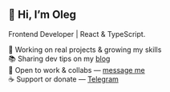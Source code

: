 ## 👋 Hi, I’m Oleg

Frontend Developer | React & TypeScript.

🚀 Working on real projects & growing my skills  
📚 Sharing dev tips on my [blog](https://dev.to/oltrenin)  
🤝 Open to work & collabs — [message me](https://t.me/oltrenin)  
☕ Support or donate — [Telegram](https://t.me/oltrenin)  

